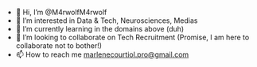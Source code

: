 - 👋 Hi, I’m @M4rwolfM4rwolf
- 👀 I’m interested in Data & Tech, Neurosciences, Medias
- 🌱 I’m currently learning in the domains above (duh)
- 💞️ I’m looking to collaborate on Tech Recruitment (Promise, I am here to collaborate not to bother!)
- 📫 How to reach me marlenecourtiol.pro@gmail.com

<!---
M4rwolfM4rwolf/M4rwolfM4rwolf is a ✨ special ✨ repository because its `README.md` (this file) appears on your GitHub profile.
You can click the Preview link to take a look at your changes.
--->
